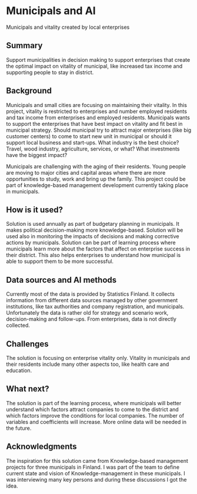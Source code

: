 # Municipals and AI

Municipals and vitality created by local enterprises

## Summary

Support municipalities in decision making to support enterprises that create the optimal impact on vitality of municipal, like increased tax income and supporting people to stay in district.

## Background

Municipals and small cities are focusing on maintaining their vitality. In this project, vitality is restricted to enterprises and number employed residents and tax income from enterprises and employed residents. Municipals wants to support the enterprises that have best impact on vitality and fit best in municipal strategy. Should municipal try to attract major enterprises (like big customer centers) to come to start new unit in municipal or should it support local business and start-ups. What industry is the best choice? Travel, wood industry, agriculture, services, or what? What investments have the biggest impact?

Municipals are challenging with the aging of their residents. Young people are moving to major cities and capital areas where there are more opportunities to study, work and bring up the family. This project could be part of knowledge-based management development currently taking place in municipals.

## How is it used?

Solution is used annually as part of budgetary planning in municipals. It makes political decision-making more knowledge-based. Solution will be used also in monitoring the impacts of decisions and making corrective actions by municipals. Solution can be part of learning process where municipals learn more about the factors that affect on enterprise success in their district. This also helps enterprises to understand how municipal is able to support them to be more successful.

## Data sources and AI methods

Currently most of the data is provided by Statistics Finland. It collects information from different data sources managed by other government institutions, like tax authorities and company registration, and municipals. Unfortunately the data is rather old for strategy and scenario work, decision-making and follow-ups. From enterprises, data is not directly collected.

## Challenges

The solution is focusing on enterprise vitality only. Vitality in municipals and their residents include many other aspects too, like health care and education.

## What next?

The solution is part of the learning process, where municipals will better understand which factors attract companies to come to the district and which factors improve the conditions for local companies. The number of variables and coefficients will increase. More online data will be needed in the future.

## Acknowledgments

The inspiration for this solution came from Knowledge-based management projects for three municipals in Finland. I was part of the team to define current state and vision of Knowledge-management in these municipals. I was interviewing many key persons and during these discussions I got the idea.
